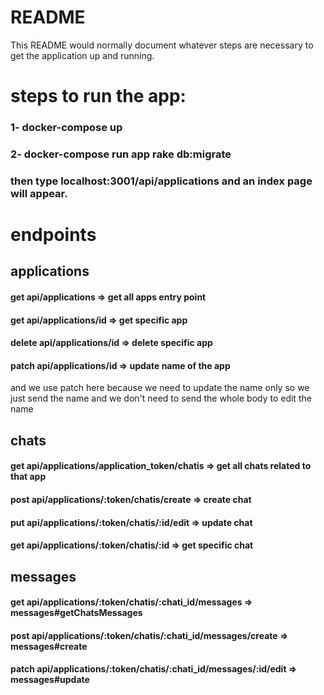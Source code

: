 # README

This README would normally document whatever steps are necessary to get the
application up and running.

# steps to run the app:

### 1- docker-compose up
### 2- docker-compose run app rake db:migrate

### then type localhost:3001/api/applications and an index page will appear.

# endpoints

## applications

#### get api/applications => get all apps entry point
#### get api/applications/id => get specific app
#### delete api/applications/id => delete specific app
#### patch api/applications/id => update name of the app

and we use patch here because we need to update
the name only so we just send the name and
we don't need to send the whole body to edit the name


## chats
#### get api/applications/application_token/chatis => get all chats related to that app
#### post api/applications/:token/chatis/create => create chat
#### put api/applications/:token/chatis/:id/edit => update chat
#### get api/applications/:token/chatis/:id => get specific chat


## messages
#### get api/applications/:token/chatis/:chati_id/messages => messages#getChatsMessages
#### post api/applications/:token/chatis/:chati_id/messages/create => messages#create
#### patch api/applications/:token/chatis/:chati_id/messages/:id/edit => messages#update
